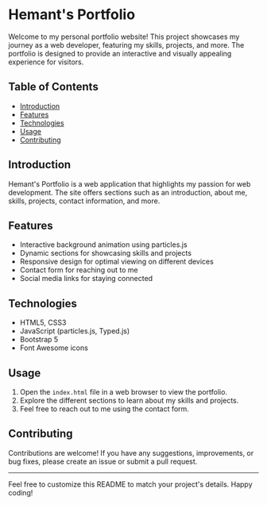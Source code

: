 # Hemant's Portfolio

Welcome to my personal portfolio website! This project showcases my journey as a web developer, featuring my skills, projects, and more. The portfolio is designed to provide an interactive and visually appealing experience for visitors.

## Table of Contents
- [Introduction](#introduction)
- [Features](#features)
- [Technologies](#technologies)
- [Usage](#usage)
- [Contributing](#contributing)

## Introduction

Hemant's Portfolio is a web application that highlights my passion for web development. The site offers sections such as an introduction, about me, skills, projects, contact information, and more.

## Features

- Interactive background animation using particles.js
- Dynamic sections for showcasing skills and projects
- Responsive design for optimal viewing on different devices
- Contact form for reaching out to me
- Social media links for staying connected

## Technologies

- HTML5, CSS3
- JavaScript (particles.js, Typed.js)
- Bootstrap 5
- Font Awesome icons


## Usage

1. Open the `index.html` file in a web browser to view the portfolio.
2. Explore the different sections to learn about my skills and projects.
3. Feel free to reach out to me using the contact form.

## Contributing

Contributions are welcome! If you have any suggestions, improvements, or bug fixes, please create an issue or submit a pull request.

---

Feel free to customize this README to match your project's details. Happy coding!

